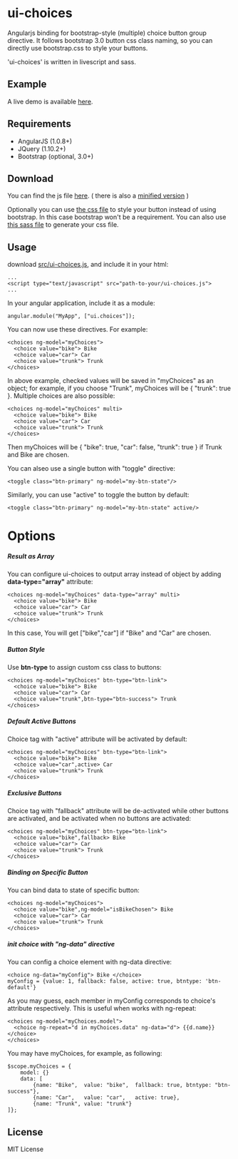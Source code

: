 ui-choices
==========

Angularjs binding for bootstrap-style (multiple) choice button group directive. It follows bootstrap 3.0 button css class naming, so you can directly use bootstrap.css to style your buttons.

'ui-choices' is written in livescript and sass.


Example
----------
A live demo is available [here](http://zbryikt.github.io/ui-choices/).


Requirements
----------
* AngularJS (1.0.8+)
* JQuery (1.10.2+)
* Bootstrap (optional, 3.0+)


Download
----------
You can find the js file [here](https://raw.github.com/zbryikt/ui-choices/master/src/ui-choices.js). ( there is also a [minified version](https://raw.github.com/zbryikt/ui-choices/master/src/ui-choices.min.js) )

Optionally you can use [the css file](https://raw.github.com/zbryikt/ui-choices/master/src/ui-choices.css) to style your button instead of using bootstrap. In this case bootstrap won't be a requirement. You can also use [this sass file](https://raw.github.com/zbryikt/ui-choices/master/src/ui-choices.sass) to generate your css file.


Usage
----------
download [src/ui-choices.js](https://raw.github.com/zbryikt/ui-choices/master/src/ui-choices.js), and include it in your html:

    ...
    <script type="text/javascript" src="path-to-your/ui-choices.js">
    ...

In your angular application, include it as a module:

    angular.module("MyApp", ["ui.choices"]);

You can now use these directives. For example:

    <choices ng-model="myChoices">
      <choice value="bike"> Bike
      <choice value="car"> Car
      <choice value="trunk"> Trunk
    </choices>

In above example, checked values will be saved in "myChoices" as an object; for example, if you choose "Trunk", myChoices will be { "trunk": true }. Multiple choices are also possible:

    <choices ng-model="myChoices" multi>
      <choice value="bike"> Bike
      <choice value="car"> Car
      <choice value="trunk"> Trunk
    </choices>

Then myChoices will be { "bike": true, "car": false, "trunk": true } if Trunk and Bike are chosen.

You can alseo use a single button with "toggle" directive:

    <toggle class="btn-primary" ng-model="my-btn-state"/>

Similarly, you can use "active" to toggle the button by default:

    <toggle class="btn-primary" ng-model="my-btn-state" active/>

Options
==========

##### Result as Array

You can configure ui-choices to output array instead of object by adding **data-type="array"** attribute:

    <choices ng-model="myChoices" data-type="array" multi>
      <choice value="bike"> Bike
      <choice value="car"> Car
      <choice value="trunk"> Trunk
    </choices>

In this case, You will get ["bike","car"] if "Bike" and "Car" are chosen.

##### Button Style

Use **btn-type** to assign custom css class to buttons:

    <choices ng-model="myChoices" btn-type="btn-link">
      <choice value="bike"> Bike
      <choice value="car"> Car
      <choice value="trunk",btn-type="btn-success"> Trunk
    </choices>

##### Default Active Buttons

Choice tag with "active" attribute will be activated by default:

    <choices ng-model="myChoices" btn-type="btn-link">
      <choice value="bike"> Bike
      <choice value="car",active> Car
      <choice value="trunk"> Trunk
    </choices>

##### Exclusive Buttons

Choice tag with "fallback" attribute will be de-activated while other buttons are activated, and be activated when no buttons are activated:

    <choices ng-model="myChoices" btn-type="btn-link">
      <choice value="bike",fallback> Bike
      <choice value="car"> Car
      <choice value="trunk"> Trunk
    </choices>

##### Binding on Specific Button

You can bind data to state of specific button:

    <choices ng-model="myChoices">
      <choice value="bike",ng-model="isBikeChosen"> Bike
      <choice value="car"> Car
      <choice value="trunk"> Trunk
    </choices>

##### init choice with "ng-data" directive

You can config a choice element with ng-data directive:

    <choice ng-data="myConfig"> Bike </choice>
    myConfig = {value: 1, fallback: false, active: true, btntype: 'btn-default'}

As you may guess, each member in myConfig corresponds to choice's attribute respectively. This is useful when works with ng-repeat:

    <choices ng-model="myChoices.model">
      <choice ng-repeat="d in myChoices.data" ng-data="d"> {{d.name}} </choice>
    </choices>

You may have myChoices, for example,  as following:

    $scope.myChoices = {
        model: {}
        data: [
            {name: "Bike",  value: "bike",  fallback: true, btntype: "btn-success"},
            {name: "Car",   value: "car",   active: true},
            {name: "Trunk", value: "trunk"}
    ]};


License
----------
MIT License
